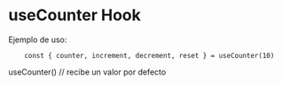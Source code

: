 # useCounter Hook

Ejemplo de uso: 
```
    const { counter, increment, decrement, reset } = useCounter(10)
```

useCounter() // recibe un valor por defecto
